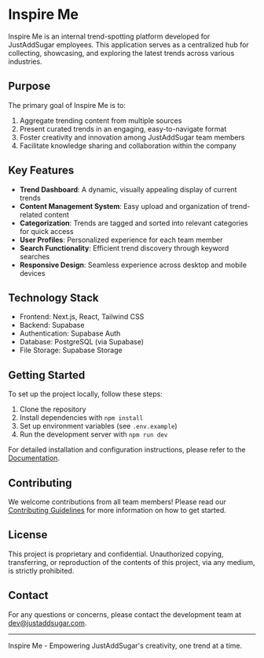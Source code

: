 # Inspire Me

Inspire Me is an internal trend-spotting platform developed for JustAddSugar employees. This application serves as a centralized hub for collecting, showcasing, and exploring the latest trends across various industries.

## Purpose

The primary goal of Inspire Me is to:

1. Aggregate trending content from multiple sources
2. Present curated trends in an engaging, easy-to-navigate format
3. Foster creativity and innovation among JustAddSugar team members
4. Facilitate knowledge sharing and collaboration within the company

## Key Features

- **Trend Dashboard**: A dynamic, visually appealing display of current trends
- **Content Management System**: Easy upload and organization of trend-related content
- **Categorization**: Trends are tagged and sorted into relevant categories for quick access
- **User Profiles**: Personalized experience for each team member
- **Search Functionality**: Efficient trend discovery through keyword searches
- **Responsive Design**: Seamless experience across desktop and mobile devices

## Technology Stack

- Frontend: Next.js, React, Tailwind CSS
- Backend: Supabase
- Authentication: Supabase Auth
- Database: PostgreSQL (via Supabase)
- File Storage: Supabase Storage

## Getting Started

To set up the project locally, follow these steps:

1. Clone the repository
2. Install dependencies with `npm install`
3. Set up environment variables (see `.env.example`)
4. Run the development server with `npm run dev`

For detailed installation and configuration instructions, please refer to the [Documentation](docs/INSTALLATION.md).

## Contributing

We welcome contributions from all team members! Please read our [Contributing Guidelines](CONTRIBUTING.md) for more information on how to get started.

## License

This project is proprietary and confidential. Unauthorized copying, transferring, or reproduction of the contents of this project, via any medium, is strictly prohibited.

## Contact

For any questions or concerns, please contact the development team at [dev@justaddsugar.com](mailto:dev@justaddsugar.com).

---

Inspire Me - Empowering JustAddSugar's creativity, one trend at a time.
